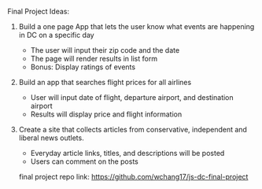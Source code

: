 Final Project Ideas:

1. Build a one page App that lets the user know what events are happening in DC on a specific day
    - The user will input their zip code and the date
    - The page will render results in list form
    - Bonus: Display ratings of events

2. Build an app that searches flight prices for all airlines
	- User will input date of flight, departure airport, and destination airport
	- Results will display price and flight information

3. Create a site that collects articles from conservative, independent and liberal news outlets.
	- Everyday article links, titles, and descriptions will be posted
	- Users can comment on the posts

	final project repo link: https://github.com/wchang17/js-dc-final-project